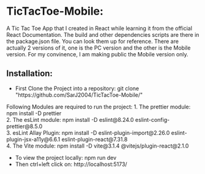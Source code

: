 # TicTacToe-Mobile:
A Tic Tac Toe App that I created in React while learning it from the official React Documentation. The build and other dependencies scripts are there in the package.json file. You can look them up for reference.
There are actually 2 versions of it, one is the PC version and the other is the Mobile version. For my convinence, I am making public the Mobile version only.
## Installation:
<ul>
  <li>First Clone the Project into a repository: git clone "https://github.com/SarJ2004/TicTacToe-Mobile/"</li>
</ul>
Following Modules are required to run the project:
1. The prettier module: npm install -D prettier<br>
2. The esLint module: npm install -D eslint@8.24.0 eslint-config-prettier@8.5.0<br>
3. esLint Allay Plugin: npm install -D eslint-plugin-import@2.26.0 eslint-plugin-jsx-a11y@6.6.1 eslint-plugin-react@7.31.8<br>
4. The Vite module: npm install -D vite@3.1.4 @vitejs/plugin-react@2.1.0<br>
<ul>
  <li> To view the project locally: npm run dev</li>
  <li>Then ctrl+left click on: http://localhost:5173/</li>
</ul>
